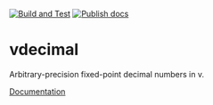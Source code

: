 [![Build and Test](https://github.com/robvanmieghem/vdecimal/actions/workflows/ci.yml/badge.svg)](https://github.com/robvanmieghem/vdecimal/actions/workflows/ci.yml)
[![Publish docs](https://github.com/robvanmieghem/vdecimal/actions/workflows/docs.yml/badge.svg)](https://github.com/robvanmieghem/vdecimal/actions/workflows/docs.yml)

# vdecimal

Arbitrary-precision fixed-point decimal numbers in v.

[Documentation](https://robvanmieghem.github.io/vdecimal/vdecimal.html)
